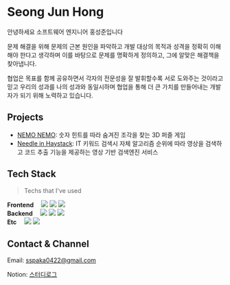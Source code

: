 # Seong Jun Hong

안녕하세요 소프트웨어 엔지니어 홍성준입니다 

문제 해결을 위해 문제의 근본 원인을 파악하고 개발 대상의 목적과 성격을 정확히 이해해야 한다고 생각하며
이를 바탕으로 문제를 명확하게 정의하고, 그에 알맞은 해결책을 찾아냅니다.

협업은 목표를 함께 공유하면서 각자의 전문성을 잘 발휘할수록 서로 도와주는 것이라고 믿고
우리의 성과를 나의 성과와 동일시하며 협업을 통해 더 큰 가치를 만들어내는 개발자가 되기 위해 노력하고 있습니다.


## Projects
- [NEMO NEMO](https://github.com/suhjuho/nemonemo): 숫자 힌트를 따라 숨겨진 조각을 찾는 3D 퍼즐 게임 
- [Needle in Haystack](https://github.com/Team-Office360/NeedleInHaystack-client): IT 키워드 검색시 자체 알고리즘 순위에 따라 영상을 검색하고 코드 추출 기능을 제공하는 영상 기반 검색엔진 서비스

## Tech Stack

> Techs that I've used

<p>
  <b>Frontend　</b>
  <img src="https://img.shields.io/badge/JAVASCRIPT-F7DF1E?style=flat-round&logo=JavaScript&logoColor=white">
  <img src="https://img.shields.io/badge/React.js-928dfa?style=flat-round&logo=React&logoColor=white">
  <img src="https://img.shields.io/badge/Zustand-300D4F?style=flat-square&logo=Zustand&logoColor=white">  
  <br />
  <b>Backend　</b>
  <img src="https://img.shields.io/badge/NodeJS-339933?style=flat-square&logo=Node.js&logoColor=white">  
  <img src="https://img.shields.io/badge/Expressjs-003545?style=flat-square&logo=express&logoColor=white">
  <img src="https://img.shields.io/badge/MongoDB-47A248?style=flat-square&logo=MongoDB&logoColor=white">
  <br />
  <b>Etc　</b>
  <img src="https://img.shields.io/badge/GitHub-181717?style=flat-square&logo=GitHub&logoColor=white">
  <img src="https://img.shields.io/badge/Git-FC6D26?style=flat-square&logo=Git&logoColor=white">
</p>

## Contact & Channel
Email: sspaka0422@gmail.com

Notion: [스터디로그](https://immediate-sort-4c5.notion.site/Seongjun-Hong-ec7b08ee73be4f368be0da797a52e944)
